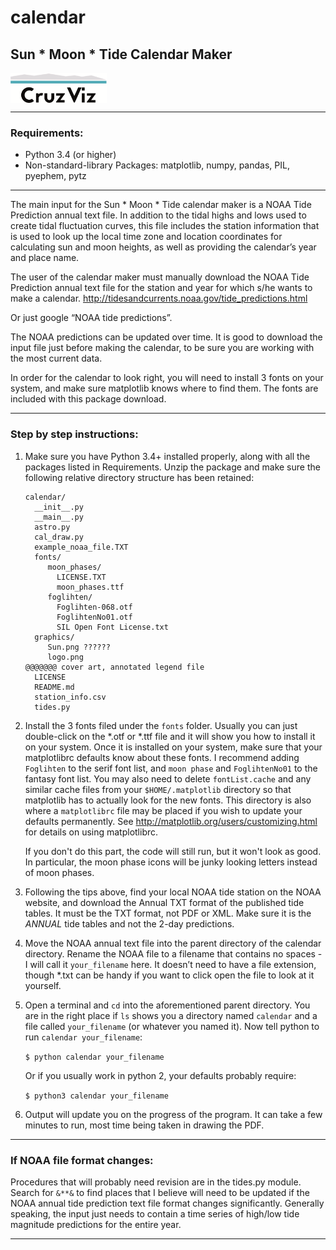 # calendar
## Sun * Moon * Tide Calendar Maker

<a href="http://cruzviz.com/"><img src="https://github.com/cruzviz/calendar/blob/master/graphics/logo.png" align="center" height="48"></a>

----------------------

### Requirements:
- Python 3.4 (or higher)
- Non-standard-library Packages: matplotlib, numpy, pandas, PIL, pyephem, pytz
 
----------------------

The main input for the Sun * Moon * Tide calendar maker is a NOAA Tide Prediction annual text file. In addition to the tidal highs and lows used to create tidal fluctuation curves, this file includes the station information that is used to look up the local time zone and location coordinates for calculating sun and moon heights, as well as providing the calendar’s year and place name.

The user of the calendar maker must manually download the NOAA Tide Prediction annual text file for the station and year for which s/he wants to make a calendar. 
http://tidesandcurrents.noaa.gov/tide_predictions.html

Or just google “NOAA tide predictions”.

The NOAA predictions can be updated over time. It is good to download the input file just before making the calendar, to be sure you are working with the most current data.

In order for the calendar to look right, you will need to install 3 fonts on your system, and make sure matplotlib knows where to find them. The fonts are included with this package download.

-------------

### Step by step instructions:

1. Make sure you have Python 3.4+ installed properly, along with all the packages listed in Requirements. Unzip the package and make sure the following relative directory structure has been retained:
   ```
   calendar/
     __init__.py
     __main__.py
     astro.py
     cal_draw.py
     example_noaa_file.TXT
     fonts/
        moon_phases/
          LICENSE.TXT
          moon_phases.ttf
        foglihten/
          Foglihten-068.otf
          FoglihtenNo01.otf
          SIL Open Font License.txt
     graphics/
        Sun.png ??????
        logo.png
   @@@@@@@ cover art, annotated legend file
     LICENSE
     README.md
     station_info.csv
     tides.py
   ```

2. Install the 3 fonts filed under the `fonts` folder. Usually you can just double-click on the \*.otf or \*.ttf file and it will show you how to install it on your system. Once it is installed on your system, make sure that your matplotlibrc defaults know about these fonts. I recommend adding `Foglihten` to the serif font list, and `moon phase` and `FoglihtenNo01` to the fantasy font list. You may also need to delete `fontList.cache` and any similar cache files from your `$HOME/.matplotlib` directory so that matplotlib has to actually look for the new fonts. This directory is also where a `matplotlibrc` file may be placed if you wish to update your defaults permanently. See http://matplotlib.org/users/customizing.html for details on using matplotlibrc.

   If you don't do this part, the code will still run, but it won't look as good. In particular, the moon phase icons will be junky looking letters instead of moon phases.


3. Following the tips above, find your local NOAA tide station on the NOAA website, and download the Annual TXT format of the published tide tables. It must be the TXT format, not PDF or XML. Make sure it is the *ANNUAL* tide tables and not the 2-day predictions.

2. Move the NOAA annual text file into the parent directory of the calendar directory. Rename the NOAA file to a filename that contains no spaces - I will call it `your_filename` here. It doesn’t need to have a file extension, though \*.txt can be handy if you want to click open the file to look at it yourself.

3. Open a terminal and `cd` into the aforementioned parent directory. You are in the right place if `ls` shows you a directory named `calendar` and a file called `your_filename` (or whatever you named it). Now tell python to run `calendar your_filename`:

   `$ python calendar your_filename`

   Or if you usually work in python 2, your defaults probably require:

   `$ python3 calendar your_filename`

4. Output will update you on the progress of the program. It can take a few minutes to run, most time being taken in drawing the PDF.

--------
### If NOAA file format changes:

Procedures that will probably need revision are in the tides.py module. Search for `&**&` to find places that I believe will need to be updated if the NOAA annual tide prediction text file format changes significantly. Generally speaking, the input just needs to contain a time series of high/low tide magnitude predictions for the entire year.

---------
